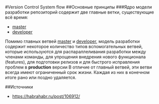 #Version Control System flow
##Основные принципы
###Ядро модели разработки
репозиторий содержит две главные ветки, существующие всё время:
- [master](branch-master.md)
- [developer](branch-developer.md)

Помимо главных ветвей [master](branch-mater.md) и [developer](branch-developer.md), модель разработки содержит некоторое количество типов вспомогательных ветвей, которые используются для распараллеливания разработки между членами команды, для упрощения внедрения нового функционала (features), для подготовки релизов и для быстрого исправления проблем в __production__ версии 
В отличие от главный ветвей, эти ветви всегда имеют ограниченный срок жизни. Каждая из них в конечном итоге рано или поздно удаляется.

##Источники
* https://habrahabr.ru/post/106912/